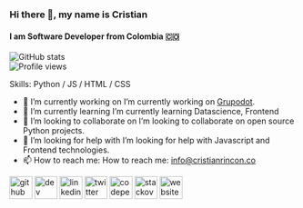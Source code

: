 ### Hi there 👋, my name is Cristian
#### I am Software Developer from Colombia 🇨🇴


![GitHub stats](https://github-readme-stats.vercel.app/api?username=cristian-rincon&show_icons=true)  
![Profile views](https://gpvc.arturio.dev/cristian-rincon)  

Skills: Python / JS / HTML / CSS

- 🔭 I’m currently working on I’m currently working on [Grupodot](https://www.grupodot.com/). 
- 🌱 I’m currently learning I’m currently learning Datascience, Frontend 
- 👯 I’m looking to collaborate on I’m looking to collaborate on open source Python projects. 
- 🤔 I’m looking for help with I’m looking for help with Javascript and Frontend technologies. 
- 📫 How to reach me: How to reach me: info@cristianrincon.co 

[<img src='https://cdn.jsdelivr.net/npm/simple-icons@3.0.1/icons/github.svg' alt='github' height='40'>](https://github.com/cristian-rincon)  [<img src='https://cdn.jsdelivr.net/npm/simple-icons@3.0.1/icons/dev-dot-to.svg' alt='dev' height='40'>](https://dev.to/cristianrincon)  [<img src='https://cdn.jsdelivr.net/npm/simple-icons@3.0.1/icons/linkedin.svg' alt='linkedin' height='40'>](https://www.linkedin.com/in/cristian-orlando-rincón-bonilla-09b3b4148/)  [<img src='https://cdn.jsdelivr.net/npm/simple-icons@3.0.1/icons/twitter.svg' alt='twitter' height='40'>](https://twitter.com/uncristianr)  [<img src='https://cdn.jsdelivr.net/npm/simple-icons@3.0.1/icons/codepen.svg' alt='codepen' height='40'>](https://codepen.io/cristian-rincon)  [<img src='https://cdn.jsdelivr.net/npm/simple-icons@3.0.1/icons/stackoverflow.svg' alt='stackoverflow' height='40'>](https://stackoverflow.com/users/12010919)  [<img src='https://cdn.jsdelivr.net/npm/simple-icons@3.0.1/icons/icloud.svg' alt='website' height='40'>](https://cristianrincon.co)  

